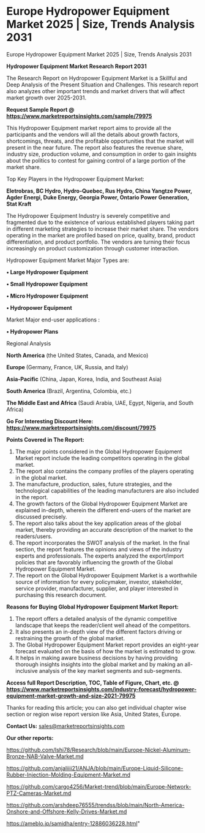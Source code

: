 # Europe Hydropower Equipment Market 2025 | Size, Trends Analysis 2031
Europe Hydropower Equipment Market 2025 | Size, Trends Analysis 2031

<strong>Hydropower Equipment Market Research Report 2031</strong>

The Research Report on Hydropower Equipment Market is a Skillful and Deep Analysis of the Present Situation and Challenges. This research report also analyzes other important trends and market drivers that will affect market growth over 2025-2031.

<strong>Request Sample Report @ <a href=https://www.marketreportsinsights.com/sample/79975>https://www.marketreportsinsights.com/sample/79975</a></strong>

This Hydropower Equipment market report aims to provide all the participants and the vendors will all the details about growth factors, shortcomings, threats, and the profitable opportunities that the market will present in the near future. The report also features the revenue share, industry size, production volume, and consumption in order to gain insights about the politics to contest for gaining control of a large portion of the market share.

Top Key Players in the Hydropower Equipment Market:

<strong>Eletrobras, BC Hydro, Hydro-Quebec, Rus Hydro, China Yangtze Power, Agder Energi, Duke Energy, Georgia Power, Ontario Power Generation, Stat Kraft</strong>

The Hydropower Equipment Industry is severely competitive and fragmented due to the existence of various established players taking part in different marketing strategies to increase their market share. The vendors operating in the market are profiled based on price, quality, brand, product differentiation, and product portfolio. The vendors are turning their focus increasingly on product customization through customer interaction.

Hydropower Equipment Market Major Types are:

<strong>• Large Hydropower Equipment

• Small Hydropower Equipment

• Micro Hydropower Equipment

• Hydropower Equipment</strong>

Market Major end-user applications :

<strong>• Hydropower Plans</strong>

Regional Analysis

</u><strong><b>North America</b></strong> (the United States, Canada, and Mexico)

<strong><b>Europe </b></strong>(Germany, France, UK, Russia, and Italy)

<strong><b>Asia-Pacific</b></strong> (China, Japan, Korea, India, and Southeast Asia)

<strong><b>South America</b></strong> (Brazil, Argentina, Colombia, etc.)

<strong><b>The Middle East and Africa</b></strong> (Saudi Arabia, UAE, Egypt, Nigeria, and South Africa)

<strong>Go For Interesting Discount Here: <a href=https://www.marketreportsinsights.com/discount/79975>https://www.marketreportsinsights.com/discount/79975</a></strong>

<strong>Points Covered in The Report:</strong>
<ol>
  <li>The major points considered in the Global Hydropower Equipment Market report include the leading competitors operating in the global market.</li>
  <li>The report also contains the company profiles of the players operating in the global market.</li>
  <li>The manufacture, production, sales, future strategies, and the technological capabilities of the leading manufacturers are also included in the report.</li>
  <li>The growth factors of the Global Hydropower Equipment Market are explained in-depth, wherein the different end-users of the market are discussed precisely.</li>
  <li>The report also talks about the key application areas of the global market, thereby providing an accurate description of the market to the readers/users.</li>
  <li>The report incorporates the SWOT analysis of the market. In the final section, the report features the opinions and views of the industry experts and professionals. The experts analyzed the export/import policies that are favorably influencing the growth of the Global Hydropower Equipment Market.</li>
  <li>The report on the Global Hydropower Equipment Market is a worthwhile source of information for every policymaker, investor, stakeholder, service provider, manufacturer, supplier, and player interested in purchasing this research document.</li>
</ol>
<strong>Reasons for Buying Global Hydropower Equipment Market Report:</strong>

<ol>
  <li>The report offers a detailed analysis of the dynamic competitive landscape that keeps the reader/client well ahead of the competitors.</li>
  <li>It also presents an in-depth view of the different factors driving or restraining the growth of the global market.</li>
  <li>The Global Hydropower Equipment Market report provides an eight-year forecast evaluated on the basis of how the market is estimated to grow.</li>
  <li>It helps in making aware business decisions by having providing thorough insights insights into the global market and by making an all-inclusive analysis of the key market segments and sub-segments.</li>
</ol>
<strong>Access full Report Description, TOC, Table of Figure, Chart, etc. @ <a href=https://www.marketreportsinsights.com/industry-forecast/hydropower-equipment-market-growth-and-size-2021-79975>https://www.marketreportsinsights.com/industry-forecast/hydropower-equipment-market-growth-and-size-2021-79975</a></strong>


Thanks for reading this article; you can also get individual chapter wise section or region wise report version like Asia, United States, Europe.

<strong>Contact Us:</strong>
sales@marketreportsinsights.com

<strong>Our other reports:</strong>

<a href=https://github.com/Ishi78/Research/blob/main/Europe-Nickel-Aluminum-Bronze-NAB-Valve-Market.md>https://github.com/Ishi78/Research/blob/main/Europe-Nickel-Aluminum-Bronze-NAB-Valve-Market.md</a>

<a href=https://github.com/anjaliiii21/ANJA/blob/main/Europe-Liquid-Silicone-Rubber-Injection-Molding-Equipment-Market.md>https://github.com/anjaliiii21/ANJA/blob/main/Europe-Liquid-Silicone-Rubber-Injection-Molding-Equipment-Market.md</a>

<a href=https://github.com/cargo4256/Market-trend/blob/main/Europe-Network-PTZ-Cameras-Market.md>https://github.com/cargo4256/Market-trend/blob/main/Europe-Network-PTZ-Cameras-Market.md</a>

<a href=https://github.com/arshdeep76555/trendss/blob/main/North-America-Onshore-and-Offshore-Kelly-Drives-Market.md>https://github.com/arshdeep76555/trendss/blob/main/North-America-Onshore-and-Offshore-Kelly-Drives-Market.md</a>

<a href=https://ameblo.jp/samidha/entry-12886036228.html>https://ameblo.jp/samidha/entry-12886036228.html</a>"
